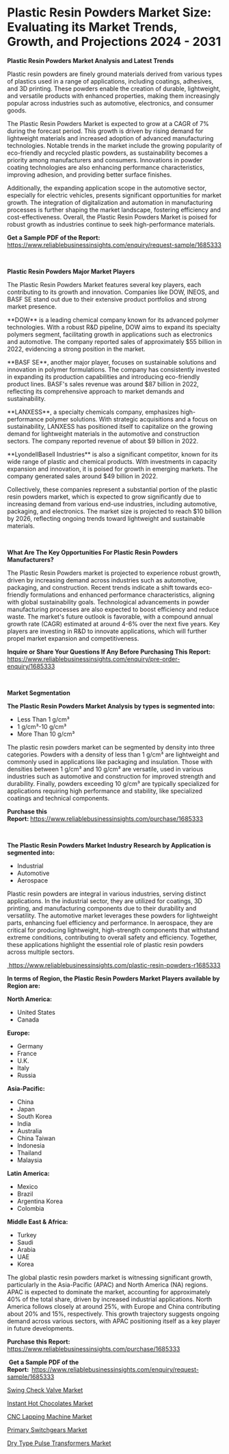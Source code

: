 <p><h1>Plastic Resin Powders Market Size: Evaluating its Market Trends, Growth, and Projections 2024 - 2031</h1></p><p><strong>Plastic Resin Powders Market Analysis and Latest Trends</strong></p>
<p><p>Plastic resin powders are finely ground materials derived from various types of plastics used in a range of applications, including coatings, adhesives, and 3D printing. These powders enable the creation of durable, lightweight, and versatile products with enhanced properties, making them increasingly popular across industries such as automotive, electronics, and consumer goods.</p><p>The Plastic Resin Powders Market is expected to grow at a CAGR of 7% during the forecast period. This growth is driven by rising demand for lightweight materials and increased adoption of advanced manufacturing technologies. Notable trends in the market include the growing popularity of eco-friendly and recycled plastic powders, as sustainability becomes a priority among manufacturers and consumers. Innovations in powder coating technologies are also enhancing performance characteristics, improving adhesion, and providing better surface finishes.</p><p>Additionally, the expanding application scope in the automotive sector, especially for electric vehicles, presents significant opportunities for market growth. The integration of digitalization and automation in manufacturing processes is further shaping the market landscape, fostering efficiency and cost-effectiveness. Overall, the Plastic Resin Powders Market is poised for robust growth as industries continue to seek high-performance materials.</p></p>
<p><strong>Get a Sample PDF of the Report:&nbsp;</strong> <a href="https://www.reliablebusinessinsights.com/enquiry/request-sample/1685333?utm_campaign=96&utm_medium=2&utm_source=Github&utm_content=ia&utm_term=29102024&utm_id=plastic-resin-powders">https://www.reliablebusinessinsights.com/enquiry/request-sample/1685333</a></p>
<p>&nbsp;</p>
<p><strong>Plastic Resin Powders Major Market Players</strong></p>
<p><p>The Plastic Resin Powders Market features several key players, each contributing to its growth and innovation. Companies like DOW, INEOS, and BASF SE stand out due to their extensive product portfolios and strong market presence.</p><p>**DOW** is a leading chemical company known for its advanced polymer technologies. With a robust R&D pipeline, DOW aims to expand its specialty polymers segment, facilitating growth in applications such as electronics and automotive. The company reported sales of approximately $55 billion in 2022, evidencing a strong position in the market.</p><p>**BASF SE**, another major player, focuses on sustainable solutions and innovation in polymer formulations. The company has consistently invested in expanding its production capabilities and introducing eco-friendly product lines. BASF's sales revenue was around $87 billion in 2022, reflecting its comprehensive approach to market demands and sustainability.</p><p>**LANXESS**, a specialty chemicals company, emphasizes high-performance polymer solutions. With strategic acquisitions and a focus on sustainability, LANXESS has positioned itself to capitalize on the growing demand for lightweight materials in the automotive and construction sectors. The company reported revenue of about $9 billion in 2022.</p><p>**LyondellBasell Industries** is also a significant competitor, known for its wide range of plastic and chemical products. With investments in capacity expansion and innovation, it is poised for growth in emerging markets. The company generated sales around $49 billion in 2022.</p><p>Collectively, these companies represent a substantial portion of the plastic resin powders market, which is expected to grow significantly due to increasing demand from various end-use industries, including automotive, packaging, and electronics. The market size is projected to reach $10 billion by 2026, reflecting ongoing trends toward lightweight and sustainable materials.</p></p>
<p>&nbsp;</p>
<p><strong>What Are The Key Opportunities For Plastic Resin Powders Manufacturers?</strong></p>
<p><p>The Plastic Resin Powders market is projected to experience robust growth, driven by increasing demand across industries such as automotive, packaging, and construction. Recent trends indicate a shift towards eco-friendly formulations and enhanced performance characteristics, aligning with global sustainability goals. Technological advancements in powder manufacturing processes are also expected to boost efficiency and reduce waste. The market's future outlook is favorable, with a compound annual growth rate (CAGR) estimated at around 4-6% over the next five years. Key players are investing in R&D to innovate applications, which will further propel market expansion and competitiveness.</p></p>
<p><strong>Inquire or Share Your Questions If Any Before Purchasing This Report:</strong> <a href="https://www.reliablebusinessinsights.com/enquiry/pre-order-enquiry/1685333?utm_campaign=96&utm_medium=2&utm_source=Github&utm_content=ia&utm_term=29102024&utm_id=plastic-resin-powders">https://www.reliablebusinessinsights.com/enquiry/pre-order-enquiry/1685333</a></p>
<p>&nbsp;</p>
<p><strong>Market Segmentation</strong></p>
<p><strong>The Plastic Resin Powders Market Analysis by types is segmented into:</strong></p>
<p><ul><li>Less Than 1 g/cm³</li><li>1 g/cm³-10 g/cm³</li><li>More Than 10 g/cm³</li></ul></p>
<p><p>The plastic resin powders market can be segmented by density into three categories. Powders with a density of less than 1 g/cm³ are lightweight and commonly used in applications like packaging and insulation. Those with densities between 1 g/cm³ and 10 g/cm³ are versatile, used in various industries such as automotive and construction for improved strength and durability. Finally, powders exceeding 10 g/cm³ are typically specialized for applications requiring high performance and stability, like specialized coatings and technical components.</p></p>
<p><strong>Purchase this Report:&nbsp;</strong><a href="https://www.reliablebusinessinsights.com/purchase/1685333?utm_campaign=96&utm_medium=2&utm_source=Github&utm_content=ia&utm_term=29102024&utm_id=plastic-resin-powders">https://www.reliablebusinessinsights.com/purchase/1685333</a></p>
<p>&nbsp;</p>
<p><strong>The Plastic Resin Powders Market Industry Research by Application is segmented into:</strong></p>
<p><ul><li>Industrial</li><li>Automotive</li><li>Aerospace</li></ul></p>
<p><p>Plastic resin powders are integral in various industries, serving distinct applications. In the industrial sector, they are utilized for coatings, 3D printing, and manufacturing components due to their durability and versatility. The automotive market leverages these powders for lightweight parts, enhancing fuel efficiency and performance. In aerospace, they are critical for producing lightweight, high-strength components that withstand extreme conditions, contributing to overall safety and efficiency. Together, these applications highlight the essential role of plastic resin powders across multiple sectors.</p></p>
<p><a href="https://www.reliablebusinessinsights.com/plastic-resin-powders-r1685333?utm_campaign=96&utm_medium=2&utm_source=Github&utm_content=ia&utm_term=29102024&utm_id=plastic-resin-powders">&nbsp;https://www.reliablebusinessinsights.com/plastic-resin-powders-r1685333</a></p>
<p><strong>In terms of Region, the Plastic Resin Powders Market Players available by Region are:</strong></p>
<p>
    <p> <strong> North America: </strong>
        <ul>
            <li>United States</li>
            <li>Canada</li>
        </ul>
        </p> 
    <p> <strong> Europe: </strong>
        <ul>
            <li>Germany</li>
            <li>France</li>
            <li>U.K.</li>
            <li>Italy</li>
            <li>Russia</li>
        </ul>
        </p> 
    <p> <strong> Asia-Pacific: </strong>
        <ul>
            <li>China</li>
            <li>Japan</li>
            <li>South Korea</li>
            <li>India</li>
            <li>Australia</li>
            <li>China Taiwan</li>
            <li>Indonesia</li>
            <li>Thailand</li>
            <li>Malaysia</li>
        </ul>
        </p> 
    <p> <strong> Latin America: </strong>
        <ul>
            <li>Mexico</li>
            <li>Brazil</li>
            <li>Argentina Korea</li>
            <li>Colombia</li>
        </ul>
        </p> 
    <p> <strong> Middle East & Africa: </strong>
        <ul>
            <li>Turkey</li>
            <li>Saudi</li>
            <li>Arabia</li>
            <li>UAE</li>
            <li>Korea</li>
        </ul>
    </p>
    </p>
<p><p>The global plastic resin powders market is witnessing significant growth, particularly in the Asia-Pacific (APAC) and North America (NA) regions. APAC is expected to dominate the market, accounting for approximately 40% of the total share, driven by increased industrial applications. North America follows closely at around 25%, with Europe and China contributing about 20% and 15%, respectively. This growth trajectory suggests ongoing demand across various sectors, with APAC positioning itself as a key player in future developments.</p></p>
<p><strong>Purchase this Report: </strong><a href="https://www.reliablebusinessinsights.com/purchase/1685333?utm_campaign=96&utm_medium=2&utm_source=Github&utm_content=ia&utm_term=29102024&utm_id=plastic-resin-powders">https://www.reliablebusinessinsights.com/purchase/1685333</a></p>
<p>&nbsp;<strong>Get a Sample PDF of the Report:&nbsp;&nbsp;</strong><a href="https://www.reliablebusinessinsights.com/enquiry/request-sample/1685333?utm_campaign=96&utm_medium=2&utm_source=Github&utm_content=ia&utm_term=29102024&utm_id=plastic-resin-powders">https://www.reliablebusinessinsights.com/enquiry/request-sample/1685333</a></p>
<p><strong></strong></p>
<p><p><a href="https://www.linkedin.com/pulse/global-swing-check-valve-market-trends-innovations-forward-looking-lerce?utm_campaign=96&utm_medium=2&utm_source=Github&utm_content=ia&utm_term=29102024&utm_id=plastic-resin-powders">Swing Check Valve Market</a></p><p><a href="https://github.com/MegiMusaj575/Market-Research-Report-List-1/blob/main/instant-hot-chocolates-market.md?utm_campaign=96&utm_medium=2&utm_source=Github&utm_content=ia&utm_term=29102024&utm_id=plastic-resin-powders">Instant Hot Chocolates Market</a></p><p><a href="https://www.linkedin.com/pulse/unlocking-growth-potential-strategic-analysis-cnc-lapping-machine-9mw7e?utm_campaign=96&utm_medium=2&utm_source=Github&utm_content=ia&utm_term=29102024&utm_id=plastic-resin-powders">CNC Lapping Machine Market</a></p><p><a href="https://issuu.com/reportprime-2/docs/primary-switchgears-market-size-203_d60f3117dc84aa?utm_campaign=96&utm_medium=2&utm_source=Github&utm_content=ia&utm_term=29102024&utm_id=plastic-resin-powders">Primary Switchgears Market</a></p><p><a href="https://issuu.com/reportprime-2/docs/dry-type-pulse-transformers-market-_0427030d064dca?utm_campaign=96&utm_medium=2&utm_source=Github&utm_content=ia&utm_term=29102024&utm_id=plastic-resin-powders">Dry Type Pulse Transformers Market</a></p></p>